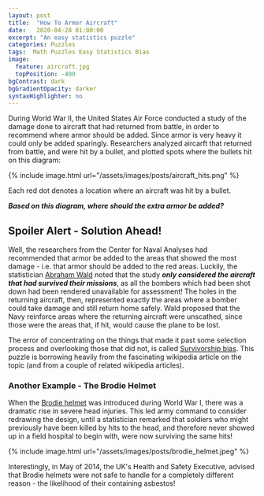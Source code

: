 ```yaml
---
layout: post
title:  "How To Armor Aircraft"
date:   2020-04-28 01:00:00
excerpt: "An easy statistics puzzle"
categories: Puzzles
tags:  Math Puzzles Easy Statistics Bias
image:
  feature: aircraft.jpg
  topPosition: -400
bgContrast: dark
bgGradientOpacity: darker
syntaxHighlighter: no
---
```

During World War II, the United States Air Force conducted a study of the damage done to aircraft that had returned from battle, in order to recommend where armor should be added. Since armor is very heavy it could only be added sparingly. Researchers analyzed aircarft that returned from battle, and were hit by a bullet, and plotted spots where the bullets hit on this diagram:

{% include image.html url="/assets/images/posts/aircraft_hits.png" %}

Each red dot denotes a location where an aircraft was hit by a bullet.

***Based on this diagram, where should the extra armor be added?***

## Spoiler Alert - Solution Ahead!
Well, the researchers from the Center for Naval Analyses had recommended that armor be added to the areas that showed the most damage - i.e. that armor should be added to the red areas. Luckily, the statistician [Abraham Wald](https://en.wikipedia.org/wiki/Abraham_Wald) noted that the study ***only considered the aircraft that had survived their missions***, as all the bombers which had been shot down had been rendered unavailable for assessment! The holes in the returning aircraft, then, represented exactly the areas where a bomber could take damage and still return home safely. Wald proposed that the Navy reinforce areas where the returning aircraft were unscathed, since those were the areas that, if hit, would cause the plane to be lost.

The error of concentrating on the things that made it past some selection process and overlooking those that did not, is called [Survivorship bias](https://en.wikipedia.org/wiki/Survivorship_bias#In_the_military). This puzzle is borrowing heavily from the fascinating wikipedia article on the topic (and from a couple of related wikipedia articles).

### Another Example - The Brodie Helmet

When the [Brodie helmet](https://en.wikipedia.org/wiki/Brodie_helmet) was introduced during World War I, there was a dramatic rise in severe head injuries. This led army command to consider redrawing the design, until a statistician remarked that soldiers who might previously have been killed by hits to the head, and therefore never showed up in a field hospital to begin with, were now surviving the same hits!

{% include image.html url="/assets/images/posts/brodie_helmet.jpeg" %}

Interestingly, in May of 2014, the UK's Health and Safety Executive, advised that Brodie helmets were not safe to handle for a completely different reason - the likelihood of their containing asbestos!
